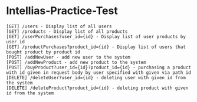 # Intellias-Practice-Test


    [GET] /users - Display list of all users
    [GET] /products - Display list of all products
    [GET] /userPurchases?user_id={id} - Display list of user products by user id
    [GET] /productPurchases?product_id={id} - Display list of users that bought product by product id
    [POST] /addNewUser - add new user to the system
    [POST] /addNewProduct - add new product to the system
    [POST] /buyProduct?user_id={id}?product_id={id} - purchasing a product with id given in request body by user specified with given via path id
    [DELETE] /deleteUser?user_id={id} - deleting user with given id from the system
    [DELETE] /deleteProduct?product_id={id} - deleting product with given id from the system
    
